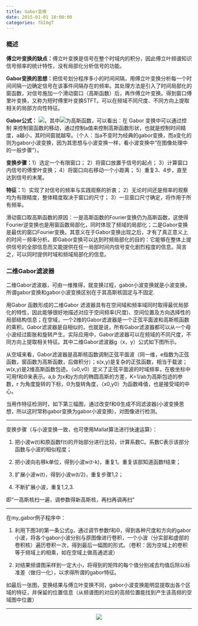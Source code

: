 ```yaml
---
title: Gabor变换
date: 2015-01-01 10:00:00
categories: fbImgT
---
```


<script type="text/javascript" src="http://cdn.mathjax.org/mathjax/latest/MathJax.js?config=default"></script>

<!--<img src="http://latex.codecogs.com/gif.latex? a^{i}"/>
<center><img src="{{ site.baseurl }}/images/pdBase/svm_smo1.png"></center>-->

### 概述

   <strong>傅立叶变换的缺点：</strong>傅立叶变换是信号在整个时域内的积分，因此傅立叶频谱知识信号频率的统计特性，没有局部化分析信号的功能。
	
   <strong>Gabor变换的思想：</strong>把信号划分程序多小的时间间隔，用傅立叶变换分析每一个时间间隔一边确定信号在该事件间隔存在的频率。其处理方法是引入了时间局部化的窗函数，对信号施加一个滑动窗口（高斯函数）后，再作傅立叶变换。得到窗口傅里叶变换，又称为短时傅里叶变换STFT。可以在频域不同尺度、不同方向上提取相关的局部方向性特征。 
	
   <strong>Gabor公式：</strong> <img src="{{ site.baseurl }}/images/pdBase/ImgTrans_gabor1.png">，其中<img src="{{ site.baseurl }}/images/pdBase/ImgTrans_gabor2.png">为高斯函数，可以看出：在 Gabor 变换中可以通过控制 来控制窗函数的移动，通过控制a值来控制高斯函数形状，也就是控制时间精度，a越小，其时间窗就越窄。（个人：当a不变时为经典的gabor变换，而a变化的则为gabor小波变换，因为其思想与小波变换一样，看小波变换中“在图像处理中的一般步骤”）。
	
   <strong>变换步骤：</strong>1）选定一个有限窗口； 2）将窗口放置于信号的起点； 3）计算窗口内信号的傅里叶变换； 4）将窗口向右移动一个小距离； 5）重复3、4步，直至达到信号的末尾。
	
   <strong>特征：</strong>1）实现了对信号的频率与实践观察的折衷； 2）无论时间还是频率的观察均为有限精度，整体精度取决于窗口的尺寸； 3）一旦窗口尺寸确定，将作用于所有频率。
	
   滑动窗口取高斯函数的原因：一是高斯函数的Fourier变换仍为高斯函数，这使得Fourier逆变换也是用窗函数局部化，同时体现了频域的局部化；二是Gabor变换是最优的窗口Fourier变换。其意义在于Gabor变换出现之后，才有了真正意义上的时间－频率分析。即Gabor变换可以达到时频局部化的目的：它能够在整体上提供信号的全部信息而又能提供在任一局部时间内信号变化剧烈程度的信息。简言之，可以同时提供时域和频域局部化的信息。

### 二维Gabor滤波器

   二维Gabor滤波器，可由一维推得，就变换过程，gabor小波变换就是小波变换，所谓gabor变换和gabor小波变换区别在于其高斯核固定与不固定.

   用Gabor 函数形成的二维Gabor 滤波器具有在空间域和频率域同时取得最优局部化的特性，因此能够很好地描述对应于空间频率(尺度)、空间位置及方向选择性的局部结构信息；在空域，一个2维的Gabor滤波器是一个正弦平面波和高斯核函数的乘积。Gabor滤波器是自相似的，也就是说，所有Gabor滤波器都可以从一个母小波经过膨胀和旋转产生。实际应用中，Gabor滤波器可以在频域的不同尺度，不同方向上提取相关特征。其中二维Gabor滤波器g（x，y）公式如下图所示。

   从空域来看，Gabor滤波器是高斯核函数调制正弦平面波（同一维，e指数为正弦函数，窗函数为高斯函数，后做积分）；s(x,y)是复杂的正弦函数，相当于载波；w(x,y)是2维高斯函数包迹。（u0,v0）定义了正弦平面波的时域频率，在极坐标中可用f和Θ来表示。a,b 为x和y方向的椭圆高斯的方差，K=1/ab为高斯包迹的参数，r 为角度旋转的下标，Θ为旋转角度，（x0,y0）为函数峰值，也是接受域的中心。

   当用作特征检测时，如下第三幅图，通过改变f和Θ生成不同滤波器(小波变换思想，所以这时常称gabor变换为gabor小波变换)，对图像进行检测。

---

变换步骤（与小波变换一致，也可使用Mallat算法进行快速运算）：

1. 把小波w(t)和原函数f(t)的开始部分进行比较，计算系数C。系数C表示该部分函数与小波的相似程度；

2. 把小波向右移k单位，得到小波w(t-k)，重复1。重复该部知道函数f结束；

3. 扩展小波w(t)，得到小波w(t/2)，重复步骤1,2；

4. 不断扩展小波，重复1,2,3. 

即“一高斯核扫一遍，调参数得新高斯核，再扫再调再扫”

---
	
在my_gabor例子程序中：

1. 利用下图3的第一条公式g，通过调节参数f和Θ，得到各种尺度和方向的gabor小波，将各个gabor小波分别与原图像进行卷积，一个小波（分实部和虚部的卷积核）遍历卷积一次，得到最后一幅图的形式。（卷积：因为空域上的卷积等于频域上的相乘，如在空域上做高通滤波）

2. 对结果频谱图采样到一定大小，将得到的矩阵的每个值分别减去均值后除以标准差（做归一化），以求得所谓的gabor特征。

如最后一张图，变换结果与傅立叶变换不同，gabor小波变换能明显提取出各个区域的特征，并保留的位置信息（从频谱图的对应的高频位置能找到产生该高频的空域图中位置）

---

<center><img src="{{ site.baseurl }}/images/pdBase/ImgTrans_gabor3.png"></center>
